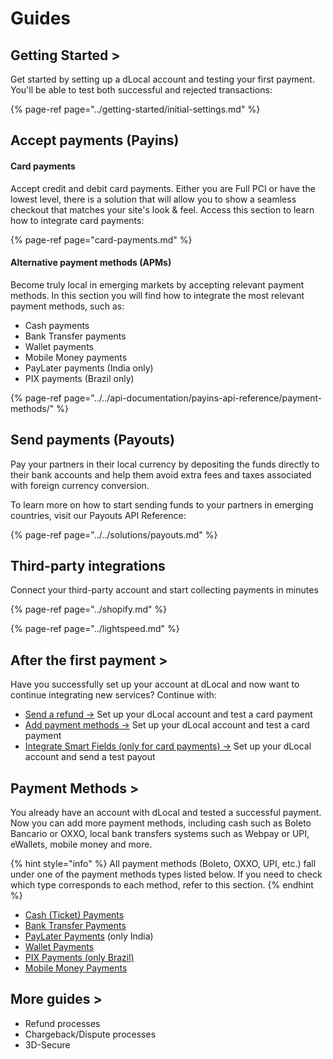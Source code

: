 # Guides

## Getting Started &gt;

Get started by setting up a dLocal account and testing your first payment. You'll be able to test both successful and rejected transactions:

{% page-ref page="../getting-started/initial-settings.md" %}

## Accept payments \(Payins\)

#### Card payments

Accept credit and debit card payments. Either you are Full PCI or have the lowest level, there is a solution that will allow you to show a seamless checkout that matches your site's look & feel. Access this section to learn how to integrate card payments:

{% page-ref page="card-payments.md" %}

#### Alternative payment methods \(APMs\)

Become truly local in emerging markets by accepting relevant payment methods. In this section you will find how to integrate the most relevant payment methods, such as:

* Cash payments
* Bank Transfer payments
* Wallet payments
* Mobile Money payments
* PayLater payments \(India only\)
* PIX payments \(Brazil only\)

{% page-ref page="../../api-documentation/payins-api-reference/payment-methods/" %}

## Send payments \(Payouts\)

Pay your partners in their local currency by depositing the funds directly to their bank accounts and help them avoid extra fees and taxes associated with foreign currency conversion.

To learn more on how to start sending funds to your partners in emerging countries, visit our Payouts API Reference:

{% page-ref page="../../solutions/payouts.md" %}

## Third-party integrations

Connect your third-party account and start collecting payments in minutes

{% page-ref page="../shopify.md" %}

{% page-ref page="../lightspeed.md" %}

## After the first payment &gt;

Have you successfully set up your account at dLocal and now want to continue integrating new services? Continue with:

* [Send a refund →](../../api-documentation/payins-api-reference/refunds.md) Set up your dLocal account and test a card payment
* [Add payment methods →](../../api-documentation/payins-api-reference/payments/) Set up your dLocal account and test a card payment
* [Integrate Smart Fields \(only for card payments\) →](../../products/smart-fields/fields-setup-guide.md) Set up your dLocal account and send a test payout

## Payment Methods &gt;

You already have an account with dLocal and tested a successful payment. Now you can add more payment methods, including cash such as Boleto Bancario or OXXO, local bank transfers systems such as Webpay or UPI, eWallets, mobile money and more. 

{% hint style="info" %}
All payment methods \(Boleto, OXXO, UPI, etc.\) fall under one of the payment methods types listed below. If you need to check which type corresponds to each method, refer to this section.
{% endhint %}

* [Cash \(Ticket\) Payments](../../api-documentation/payins-api-reference/payments/cash-ticket-payments.md)
* [Bank Transfer Payments](../../api-documentation/payins-api-reference/payments/bank-transfer-payments.md)
* [PayLater Payments](../../api-documentation/payins-api-reference/payments/paylater-payments.md) \(only India\)
* [Wallet Payments](../../api-documentation/payins-api-reference/payments/wallet-payments.md)
* [PIX Payments \(only Brazil\)](../../api-documentation/payins-api-reference/payments/pix-payments/)
* [Mobile Money Payments](../../api-documentation/payins-api-reference/payments/mobile-money-payments.md)

## More guides &gt;

* Refund processes
* Chargeback/Dispute processes
* 3D-Secure

